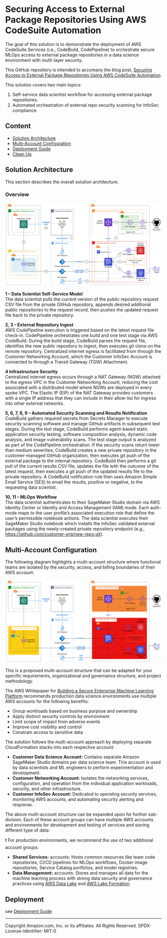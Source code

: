 # Securing Access to External Package Repositories Using AWS CodeSuite Automation
The goal of this solution is to demonstrate the deployment of AWS CodeSuite Services (i.e., CodeBuild, CodePipeline) to orchestrate secure MLOps access to external package repositories in a data science environment with multi-layer security.

This GitHub repository is intended to accomany the blog post, [Securing Access to External Package Repositories Using AWS CodeSuite Automation](https://aws.amazon.com/blogs/).

This solution covers two main topics:
1. Self-service data scientist workflow for accessing external package repositoires.
2. Automated orchestration of external repo security scanning for InfoSec compliance.

## Content
- [Solution Architecture](#solution-architecture)
- [Multi-Account Configuration](#multi-account-configuration)
- [Deployment Guide](#deployment)
- [Clean Up](#clean-up)

## Solution Architecture
This section describes the overall solution architecture.

### Overview
![Solution overview](design/sagemaker-external-repo-access-solution-overview.svg)

**1 – Data Scientist Self-Service Model**  
The data scientist pulls the current version of the public repository request CSV file from the private GitHub repository, appends desired additional public repositories to the request record, then pushes the updated request file back to the private repository.

**2, 3 – External Repository Ingest**  
AWS CodePipeline execution is triggered based on the latest request file check-in. CodePipeline orchestrates one build and one test stage via AWS CodeBuild. During the build stage, CodeBuild parses the request file, identifies the new public repository to ingest, then executes git clone on the remote repository. Centralized internet egress is facilitated from through the Customer Networking Account, which the Customer InfoSec Account is connected to through a Transit Gateway (TGW) Attachment.

**4 Infrastructure Security**  
Centralized internet egress occurs through a NAT Gateway (NGW) attached to the egress VPC in the Customer Networking Account, reducing the cost associated with a distributed model where NGWs are deployed in every spoke VPC. The Elastic IP (EIP) of the NAT Gateway provides customers with a single IP address that they can include in their allow-list for ingress into other external networks. 

**5, 6, 7, 8, 9 – Automated Security Scanning and Results Notification**  
CodeBuild gathers required secrets from Secrets Manager to execute security scanning software and manage GitHub artifacts in subsequent test stages. During the test stage, CodeBuild performs agent-based static application security testing, software composition analysis, dynamic code analysis, and image vulnerability scans.  The test stage output is analyzed as part of the CodePipeline orchestration. If the security scans return lower than medium severities, CodeBuild creates a new private repository in the customer-managed GitHub organization, then executes git push of the external package to the internal repository.
CodeBuild then performs a git pull of the current results CSV file, updates the file with the outcome of the latest request, then executes a git push of the updated results file to the private repository. A CodeBuild notification rule then uses Amazon Simple Email Service (SES) to email the results, positive or negative, to the requesting data scientist.

**10, 11 – MLOps Workflow**  
The data scientist authenticates to their SageMaker Studio domain via AWS Identity Center or Identity and Access Management (IAM) mode. Each auth-mode maps to the user profile’s associated execution role that define the user’s permissible notebook actions. The data scientist executes their SageMaker Studio notebook which installs the InfoSec validated external packages using the newly-created private repository endpoint (e.g., https://github.com/customer-org/new-repo.git).

## Multi-Account Configuration
The following diagram highlights a multi-account structure where functional teams are isolated by the security, access, and billing boundaries of their AWS account:

![Team structure](design/mutli-account-overview.svg)

This is a proposed multi-account structure that can be adapted for your specific requirements, organizational and governance structure, and project methodology.

The AWS Whitepaper for [Building a Secure Enterprise Machine Learning Platform](https://docs.aws.amazon.com/whitepapers/latest/build-secure-enterprise-ml-platform/aws-accounts.html) recommends production data science environments use multiple AWS accounts for the following benefits:
- Group workloads based on business purpose and ownership
- Apply distinct security controls by environment
- Limit scope of impact from adverse events
- Improve cost visibility and control
- Constrain access to sensitive data

The solution follows the multi-account approach by deploying separate CloudFormation stacks into each respective account:
- **Customer Data Science Account:** Contains separate Amazon SageMaker Studio domains per data science team. This account is used by data scientists and ML engineers to perform experimentation and development.
- **Customer Networking Account:** Isolates the networking services, configuration, and operation from the individual application workloads, security, and other infrastructure. 
- **Customer InfoSec Account:** Dedicated to operating security services, monitoring AWS accounts, and automating security alerting and response.

The above multi-account structure can be expanded upon for further sub-division. Each of these account groups can have multiple AWS accounts and environments for development and testing of services and storing different type of data: 

❗ For production environments, we recommend the use of two additional account groups:
- **Shared Services:** accounts: Hosts common resources like team code repositories, CI/CD pipelines for MLOps workflows, Docker image repositories, Service Catalog portfolios, and model registries. 
- **Data Management:** accounts: Stores and manages all data for the machine learning process with strong data security and governance practices using [AWS Data Lake](https://aws.amazon.com/solutions/implementations/data-lake-solution/) and [AWS Lake Formation](https://aws.amazon.com/lake-formation/).

## Deployment
see [Deployment Guide](documentation/deployment.md)

---

Copyright Amazon.com, Inc. or its affiliates. All Rights Reserved.
SPDX-License-Identifier: MIT-0
